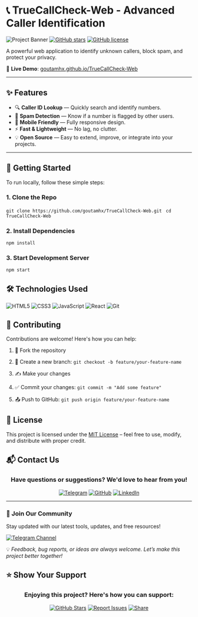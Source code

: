 # 📞 TrueCallCheck-Web - Advanced Caller Identification

![Project Banner](https://via.placeholder.com/1200x400/2d3748/ffffff?text=TrueCallCheck-Web)
[![GitHub stars](https://img.shields.io/github/stars/goutamhx/TrueCallCheck-Web?style=for-the-badge)](https://github.com/goutamhx/TrueCallCheck-Web/stargazers)
[![GitHub license](https://img.shields.io/github/license/goutamhx/TrueCallCheck-Web?style=for-the-badge)](LICENSE)

A powerful web application to identify unknown callers, block spam, and protect your privacy.

🔗 **Live Demo**: [goutamhx.github.io/TrueCallCheck-Web](https://goutamhx.github.io/TrueCallCheck-Web/)

---

## ✨ Features

- 🔍 **Caller ID Lookup** — Quickly search and identify numbers.
- 🚫 **Spam Detection** — Know if a number is flagged by other users.
- 📱 **Mobile Friendly** — Fully responsive design.
- ⚡ **Fast & Lightweight** — No lag, no clutter.
- 💡 **Open Source** — Easy to extend, improve, or integrate into your projects.

---

## 🚀 Getting Started

To run locally, follow these simple steps:

### 1. Clone the Repo
```git clone https://github.com/goutamhx/TrueCallCheck-Web.git ```
```cd TrueCallCheck-Web ```
### 2. Install Dependencies
```npm install```
### 3. Start Development Server
```npm start```

## 🛠️ Technologies Used

![HTML5](https://img.shields.io/badge/-HTML5-E34F26?logo=html5&logoColor=white&style=flat)
![CSS3](https://img.shields.io/badge/-CSS3-1572B6?logo=css3&logoColor=white&style=flat)
![JavaScript](https://img.shields.io/badge/-JavaScript-F7DF1E?logo=javascript&logoColor=black&style=flat)
![React](https://img.shields.io/badge/-React-61DAFB?logo=react&logoColor=black&style=flat)
![Git](https://img.shields.io/badge/-Git-F05032?logo=git&logoColor=white&style=flat)

## 🤝 Contributing

Contributions are welcome! Here's how you can help:

1. 🍴 Fork the repository  
2. 🌿 Create a new branch:
   ``` git checkout -b feature/your-feature-name ```
3. ✍️ Make your changes

4. ✅ Commit your changes:
  ```git commit -m "Add some feature" ```
5. 📤 Push to GitHub:
  ```git push origin feature/your-feature-name```
## 📄 License

This project is licensed under the [MIT License](https://github.com/goutamhx/TrueCallCheck-Web/blob/main/LICENSE) – feel free to use, modify, and distribute with proper credit.

## 📬 Contact Us

<div align="center">

### Have questions or suggestions? We'd love to hear from you!

[![Telegram](https://img.shields.io/badge/Telegram-%40MR__GOUTAM08-26A5E4?style=for-the-badge&logo=telegram)](https://t.me/MR_GOUTAM08)
[![GitHub](https://img.shields.io/badge/GitHub-%40goutamhx-181717?style=for-the-badge&logo=github)](https://github.com/goutamhx)
[![LinkedIn](https://img.shields.io/badge/LinkedIn-Goutam%20Hx-0077B5?style=for-the-badge&logo=linkedin)](https://linkedin.com/in/yourprofile)

</div>

---

### 📢 Join Our Community

Stay updated with our latest tools, updates, and free resources!

[![Telegram Channel](https://img.shields.io/badge/Join%20Our%20Telegram%20Channel-TheAdvanceBots-26A5E4?style=for-the-badge&logo=telegram)](https://t.me/TheAdvanceBots)

💡 *Feedback, bug reports, or ideas are always welcome. Let’s make this project better together!*
## ⭐ Show Your Support

<div align="center">

### Enjoying this project? Here's how you can support:

[![GitHub Stars](https://img.shields.io/badge/🌟_Star_the_Repo-181717?style=for-the-badge&logo=github)](https://github.com/goutamhx/TrueCallCheck-Web/stargazers)
[![Report Issues](https://img.shields.io/badge/🐛_Report_Issues-FF0000?style=for-the-badge&logo=github)](https://github.com/goutamhx/TrueCallCheck-Web/issues)
[![Share](https://img.shields.io/badge/📢_Share_with_Friends-1DA1F2?style=for-the-badge&logo=twitter)](https://twitter.com/intent/tweet?text=Check%20out%20this%20awesome%20project%20by%20%40goutamhx%20-%20TrueCallCheck-Web!%20%F0%9F%94%A5%20&url=https%3A%2F%2Fgithub.com%2Fgoutamhx%2FTrueCallCheck-Web)

</div>
